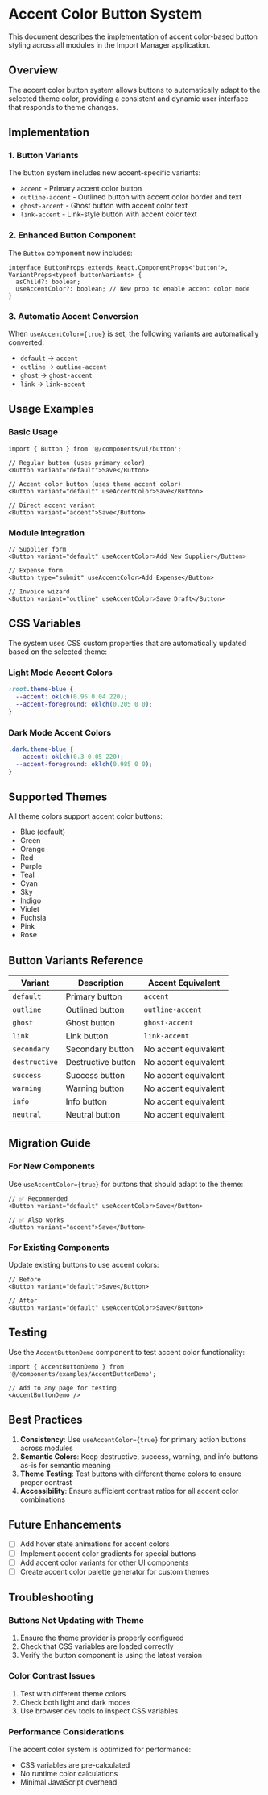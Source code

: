 # Accent Color Button System

This document describes the implementation of accent color-based button styling across all modules in the Import Manager application.

## Overview

The accent color button system allows buttons to automatically adapt to the selected theme color, providing a consistent and dynamic user interface that responds to theme changes.

## Implementation

### 1. Button Variants

The button system includes new accent-specific variants:

- `accent` - Primary accent color button
- `outline-accent` - Outlined button with accent color border and text
- `ghost-accent` - Ghost button with accent color text
- `link-accent` - Link-style button with accent color text

### 2. Enhanced Button Component

The `Button` component now includes:

```tsx
interface ButtonProps extends React.ComponentProps<'button'>, VariantProps<typeof buttonVariants> {
  asChild?: boolean;
  useAccentColor?: boolean; // New prop to enable accent color mode
}
```

### 3. Automatic Accent Conversion

When `useAccentColor={true}` is set, the following variants are automatically converted:

- `default` → `accent`
- `outline` → `outline-accent`
- `ghost` → `ghost-accent`
- `link` → `link-accent`

## Usage Examples

### Basic Usage

```tsx
import { Button } from '@/components/ui/button';

// Regular button (uses primary color)
<Button variant="default">Save</Button>

// Accent color button (uses theme accent color)
<Button variant="default" useAccentColor>Save</Button>

// Direct accent variant
<Button variant="accent">Save</Button>
```

### Module Integration

```tsx
// Supplier form
<Button variant="default" useAccentColor>Add New Supplier</Button>

// Expense form
<Button type="submit" useAccentColor>Add Expense</Button>

// Invoice wizard
<Button variant="outline" useAccentColor>Save Draft</Button>
```

## CSS Variables

The system uses CSS custom properties that are automatically updated based on the selected theme:

### Light Mode Accent Colors
```css
:root.theme-blue {
  --accent: oklch(0.95 0.04 220);
  --accent-foreground: oklch(0.205 0 0);
}
```

### Dark Mode Accent Colors
```css
.dark.theme-blue {
  --accent: oklch(0.3 0.05 220);
  --accent-foreground: oklch(0.985 0 0);
}
```

## Supported Themes

All theme colors support accent color buttons:

- Blue (default)
- Green
- Orange
- Red
- Purple
- Teal
- Cyan
- Sky
- Indigo
- Violet
- Fuchsia
- Pink
- Rose

## Button Variants Reference

| Variant | Description | Accent Equivalent |
|---------|-------------|-------------------|
| `default` | Primary button | `accent` |
| `outline` | Outlined button | `outline-accent` |
| `ghost` | Ghost button | `ghost-accent` |
| `link` | Link button | `link-accent` |
| `secondary` | Secondary button | No accent equivalent |
| `destructive` | Destructive button | No accent equivalent |
| `success` | Success button | No accent equivalent |
| `warning` | Warning button | No accent equivalent |
| `info` | Info button | No accent equivalent |
| `neutral` | Neutral button | No accent equivalent |

## Migration Guide

### For New Components

Use `useAccentColor={true}` for buttons that should adapt to the theme:

```tsx
// ✅ Recommended
<Button variant="default" useAccentColor>Save</Button>

// ✅ Also works
<Button variant="accent">Save</Button>
```

### For Existing Components

Update existing buttons to use accent colors:

```tsx
// Before
<Button variant="default">Save</Button>

// After
<Button variant="default" useAccentColor>Save</Button>
```

## Testing

Use the `AccentButtonDemo` component to test accent color functionality:

```tsx
import { AccentButtonDemo } from '@/components/examples/AccentButtonDemo';

// Add to any page for testing
<AccentButtonDemo />
```

## Best Practices

1. **Consistency**: Use `useAccentColor={true}` for primary action buttons across modules
2. **Semantic Colors**: Keep destructive, success, warning, and info buttons as-is for semantic meaning
3. **Theme Testing**: Test buttons with different theme colors to ensure proper contrast
4. **Accessibility**: Ensure sufficient contrast ratios for all accent color combinations

## Future Enhancements

- [ ] Add hover state animations for accent colors
- [ ] Implement accent color gradients for special buttons
- [ ] Add accent color variants for other UI components
- [ ] Create accent color palette generator for custom themes

## Troubleshooting

### Buttons Not Updating with Theme

1. Ensure the theme provider is properly configured
2. Check that CSS variables are loaded correctly
3. Verify the button component is using the latest version

### Color Contrast Issues

1. Test with different theme colors
2. Check both light and dark modes
3. Use browser dev tools to inspect CSS variables

### Performance Considerations

The accent color system is optimized for performance:
- CSS variables are pre-calculated
- No runtime color calculations
- Minimal JavaScript overhead

